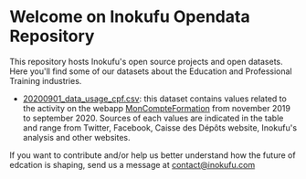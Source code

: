 # Welcome on Inokufu Opendata Repository

This repository hosts Inokufu's open source projects and open datasets. Here you'll find some of our datasets about the Education and Professional Training industries.

- [20200901_data_usage_cpf.csv](https://github.com/inokufu/opendata/blob/master/cpf/20200901_data_usage_cpf.csv): this dataset contains values related to the activity on the webapp [MonCompteFormation](https://www.moncompteformation.gouv.fr/espace-prive/html/#/) from november 2019 to september 2020. Sources of each values are indicated in the table and range from Twitter, Facebook, Caisse des Dépôts website, Inokufu's analysis and other websites.


If you want to contribute and/or help us better understand how the future of edcation is shaping, send us a message at [contact@inokufu.com](mailto:contact@inokufu.com)
